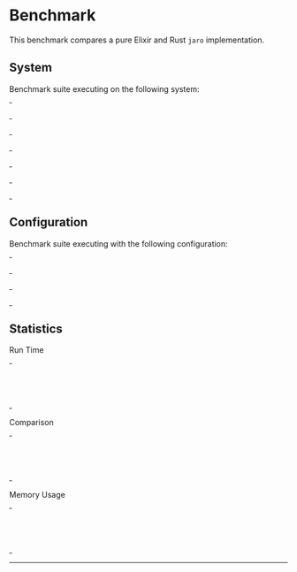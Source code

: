 # Benchmark

This benchmark compares a pure Elixir and Rust `jaro` implementation.

## System

Benchmark suite executing on the following system:

<table style="width: 1%">
  <tr>
    <th style="width: 1%; white-space: nowrap">Operating System</th>
    <td>macOS</td>
  </tr><tr>
    <th style="white-space: nowrap">CPU Information</th>
    <td style="white-space: nowrap">Intel(R) Core(TM) i5-3230M CPU @ 2.60GHz</td>
  </tr><tr>
    <th style="white-space: nowrap">Number of Available Cores</th>
    <td style="white-space: nowrap">4</td>
  </tr><tr>
    <th style="white-space: nowrap">Available Memory</th>
    <td style="white-space: nowrap">8 GB</td>
  </tr><tr>
    <th style="white-space: nowrap">Elixir Version</th>
    <td style="white-space: nowrap">1.10.3</td>
  </tr><tr>
    <th style="white-space: nowrap">Erlang Version</th>
    <td style="white-space: nowrap">22.3.2</td>
  </tr>
</table>

## Configuration

Benchmark suite executing with the following configuration:

<table style="width: 1%">
  <tr>
    <th style="width: 1%">:time</th>
    <td style="white-space: nowrap">10 s</td>
  </tr><tr>
    <th>:parallel</th>
    <td style="white-space: nowrap">1</td>
  </tr><tr>
    <th>:warmup</th>
    <td style="white-space: nowrap">2 s</td>
  </tr>
</table>

## Statistics

Run Time
<table style="width: 1%">
  <tr>
    <th>Name</th>
    <th style="text-align: right">IPS</th>
    <th style="text-align: right">Average</th>
    <th style="text-align: right">Devitation</th>
    <th style="text-align: right">Median</th>
    <th style="text-align: right">99th&nbsp;%</th>
  </tr>
  <tr>
    <td style="white-space: nowrap">strsim jaro</td>
    <td style="white-space: nowrap; text-align: right">628.44 K</td>
    <td style="white-space: nowrap; text-align: right">1.59 μs</td>
    <td style="white-space: nowrap; text-align: right">±4148.58%</td>
    <td style="white-space: nowrap; text-align: right">0.90 μs</td>
    <td style="white-space: nowrap; text-align: right">3.90 μs</td>
  </tr>
  <tr>
    <td style="white-space: nowrap">elixir jaro</td>
    <td style="white-space: nowrap; text-align: right">216.13 K</td>
    <td style="white-space: nowrap; text-align: right">4.63 μs</td>
    <td style="white-space: nowrap; text-align: right">±701.37%</td>
    <td style="white-space: nowrap; text-align: right">3.90 μs</td>
    <td style="white-space: nowrap; text-align: right">12.90 μs</td>
  </tr>
</table>
Comparison
<table style="width: 1%">
  <tr>
    <th>Name</th>
    <th style="text-align: right">IPS</th>
    <th style="text-align: right">Slower</th>
  <tr>
    <td style="white-space: nowrap">strsim jaro</td>
    <td style="white-space: nowrap;text-align: right">628.44 K</td>
    <td>&nbsp;</td>
  </tr>
  <tr>
    <td style="white-space: nowrap">elixir jaro</td>
    <td style="white-space: nowrap; text-align: right">216.13 K</td>
    <td style="white-space: nowrap; text-align: right">2.91x</td>
  </tr>
</table>
Memory Usage
<table style="width: 1%">
  <tr>
    <th>Name</th>
    <th style="text-align: right">Memory</th>
      <th style="text-align: right">Factor</th>
  </tr>
  <tr>
    <td style="white-space: nowrap">strsim jaro</td>
    <td style="white-space: nowrap">0.0391 KB</td>
      <td>&nbsp;</td>
  </tr>
  <tr>
    <td style="white-space: nowrap">elixir jaro</td>
    <td style="white-space: nowrap">2.20 KB</td>
    <td>56.4x</td>
  </tr>
</table>
<hr/>
